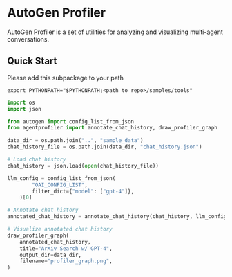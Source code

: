 # AutoGen Profiler

AutoGen Profiler is a set of utilities for analyzing and visualizing multi-agent conversations.


## Quick Start

Please add this subpackage to your path

```
export PYTHONPATH="$PYTHONPATH;<path to repo>/samples/tools"
```


```python
import os
import json

from autogen import config_list_from_json
from agentprofiler import annotate_chat_history, draw_profiler_graph

data_dir = os.path.join("..", "sample_data")
chat_history_file = os.path.join(data_dir, "chat_history.json")

# Load chat history
chat_history = json.load(open(chat_history_file))

llm_config = config_list_from_json(
        "OAI_CONFIG_LIST",
        filter_dict={"model": ["gpt-4"]},
    )[0]

# Annotate chat history
annotated_chat_history = annotate_chat_history(chat_history, llm_config=llm_config)

# Visualize annotated chat history
draw_profiler_graph(
    annotated_chat_history,
    title="ArXiv Search w/ GPT-4",
    output_dir=data_dir,
    filename="profiler_graph.png",
)

```
